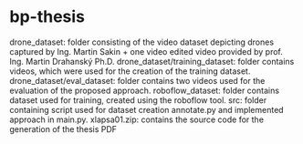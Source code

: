 # bp-thesis
drone_dataset:
  folder consisting of the video dataset depicting drones captured by Ing. Martin Sakin + one video edited video provided by prof. Ing. Martin Drahanský Ph.D.
drone_dataset/training_dataset: 
  folder contains videos, which were used for the creation of the training dataset.
drone_dataset/eval_dataset:
  folder contains two videos used for the evaluation of the proposed approach.
roboflow_dataset:
  folder contains dataset used for training, created using the roboflow tool.
src:
  folder containing script used for dataset creation annotate.py and implemented approach in main.py.
xlapsa01.zip:
  contains the source code for the generation of the thesis PDF